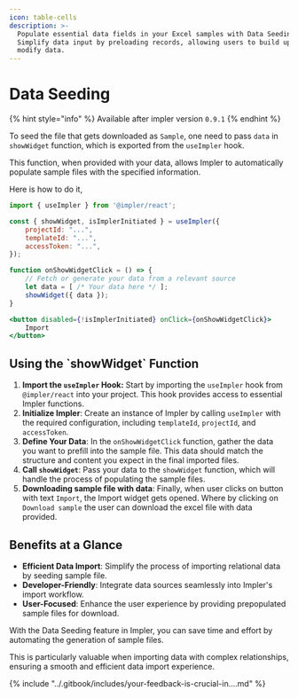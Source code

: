 ```yaml
---
icon: table-cells
description: >-
  Populate essential data fields in your Excel samples with Data Seeding.
  Simplify data input by preloading records, allowing users to build upon or
  modify data.
---
```


# Data Seeding

{% hint style="info" %}
Available after impler version `0.9.1`&#x20;
{% endhint %}

To seed the file that gets downloaded as `Sample`, one need to pass `data` in `showWidget` function, which is exported from the `useImpler` hook.

This function, when provided with your data, allows Impler to automatically populate sample files with the specified information.

Here is how to do it,

```jsx
import { useImpler } from '@impler/react';

const { showWidget, isImplerInitiated } = useImpler({
    projectId: "...",
    templateId: "...",
    accessToken: "...",
});

function onShowWidgetClick = () => {
    // Fetch or generate your data from a relevant source
    let data = [ /* Your data here */ ];
    showWidget({ data });
}

<button disabled={!isImplerInitiated} onClick={onShowWidgetClick}>
    Import
</button>
```

## Using the \`showWidget\` Function

1. **Import the `useImpler` Hook:** Start by importing the `useImpler` hook from `@impler/react` into your project. This hook provides access to essential Impler functions.
2. **Initialize Impler**: Create an instance of Impler by calling `useImpler` with the required configuration, including `templateId`, `projectId`, and `accessToken`.
3. **Define Your Data**: In the `onShowWidgetClick` function, gather the data you want to prefill into the sample file. This data should match the structure and content you expect in the final imported files.
4. **Call `showWidget`**: Pass your data to the `showWidget` function, which will handle the process of populating the sample files.
5. **Downloading sample file with data**: Finally, when user clicks on button with text `Import`, the Import widget gets opened. Where by clicking on `Download sample` the user can download the excel file with data provided.

## Benefits at a Glance

* **Efficient Data Import**: Simplify the process of importing relational data by seeding sample file.
* **Developer-Friendly**: Integrate data sources seamlessly into Impler's import workflow.
* **User-Focused**: Enhance the user experience by providing prepopulated sample files for download.

With the Data Seeding feature in Impler, you can save time and effort by automating the generation of sample files.

This is particularly valuable when importing data with complex relationships, ensuring a smooth and efficient data import experience.

{% include "../.gitbook/includes/your-feedback-is-crucial-in....md" %}
